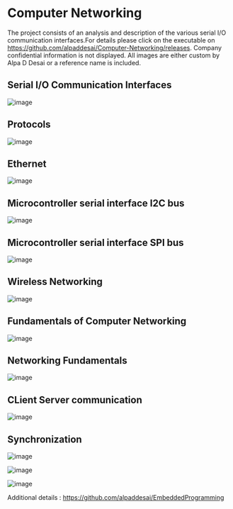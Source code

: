 # Computer Networking

The project consists of an analysis and description of the various serial I/O communication interfaces.For details please click on the 
executable on https://github.com/alpaddesai/Computer-Networking/releases. Company confidential information is not displayed. All images are 
either custom by Alpa D Desai or a reference name is included.


## Serial I/O Communication Interfaces
![image](ComputerNetworking.png)

## Protocols
![image](Protocols.png)

## Ethernet
![image](Ethernet.png)

## Microcontroller serial interface I2C bus
![image](I2CBus.png)

## Microcontroller serial interface SPI bus
![image](SPI.png)

## Wireless Networking
![image](WirelessNetworking.jpg)

## Fundamentals of Computer Networking
![image](FundamentalsComputerNetworking.jpg)

## Networking Fundamentals
![image](NetworkingFundamentals.jpg)

## CLient Server communication
![image](ServerClientImage.jpg)

## Synchronization
![image](Synchronization.jpg)

![image](USCopyrightCertificate.png)

![image](Ethics.jpg)

Additional details : https://github.com/alpaddesai/EmbeddedProgramming
